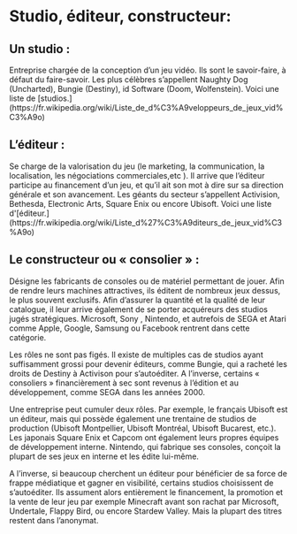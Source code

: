 #	Studio, éditeur, constructeur:

## Un studio :
<p>Entreprise chargée de la conception d’un jeu vidéo. Ils sont le savoir-faire, à défaut du faire-savoir. Les plus célèbres s’appellent Naughty Dog (Uncharted), Bungie (Destiny), id Software (Doom, Wolfenstein). Voici une liste de [studios.](https://fr.wikipedia.org/wiki/Liste_de_d%C3%A9veloppeurs_de_jeux_vid%C3%A9o)</p>

## L’éditeur :
<p>Se charge de la valorisation du jeu (le marketing, la communication, la localisation, les négociations commerciales,etc ). Il arrive que l’éditeur participe au financement d’un jeu, et qu’il ait son mot à dire sur sa direction générale et son avancement. Les géants du secteur s’appellent Activision, Bethesda, Electronic Arts, Square Enix ou encore Ubisoft. Voici une liste d'[éditeur.](https://fr.wikipedia.org/wiki/Liste_d%27%C3%A9diteurs_de_jeux_vid%C3%A9o)</p>

## Le constructeur ou « consolier » :
<p>Désigne les fabricants de consoles ou de matériel permettant de jouer. Afin de rendre leurs machines attractives, ils éditent de nombreux jeux dessus, le plus souvent exclusifs. Afin d’assurer la quantité et la qualité de leur catalogue, il leur arrive également de se porter acquéreurs des studios jugés stratégiques. Microsoft, Sony , Nintendo, et autrefois de SEGA et Atari comme Apple, Google, Samsung ou Facebook rentrent dans cette catégorie.

Les rôles ne sont pas figés. Il existe de multiples cas de studios ayant suffisamment grossi pour devenir éditeurs, comme Bungie, qui a racheté les droits de Destiny à Activison pour s’autoéditer. A l’inverse, certains « consoliers » financièrement à sec sont revenus à l’édition et au développement, comme SEGA dans les années 2000.

Une entreprise peut cumuler deux rôles. Par exemple, le français Ubisoft est un éditeur, mais qui possède également une trentaine de studios de production (Ubisoft Montpellier, Ubisoft Montréal, Ubisoft Bucarest, etc.). Les japonais Square Enix et Capcom ont également leurs propres équipes de développement interne. Nintendo, qui fabrique ses consoles, conçoit la plupart de ses jeux en interne et les édite lui-même.

A l’inverse, si beaucoup cherchent un éditeur pour bénéficier de sa force de frappe médiatique et gagner en visibilité, certains studios choisissent de s’autoéditer. Ils assument alors entièrement le financement, la promotion et la vente de leur jeu par exemple Minecraft avant son rachat par Microsoft, Undertale, Flappy Bird, ou encore Stardew Valley. Mais la plupart des titres restent dans l’anonymat.</p>